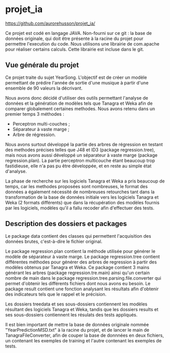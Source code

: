 # projet_ia

https://github.com/aurorehusson/projet_ia/

Ce projet est codé en langage JAVA.
Non-fourni sur ce git : la base de données originale, qui doit être présente à la racine du projet pour permettre l'execution du code.
Nous utilisons une librairie de com.apache pour réaliser certains calculs. Cette librairie est incluse dans le git.

## Vue générale du projet

Ce projet traite du sujet YearSong.
L'objectif est de créer un modèle permettant de prédire l'année de sortie d'une musique à partir d'une ensemble de 90 valeurs la décrivant.

Nous avons donc décidé d'utiliser des outils permettant l'analyse de données et la génération de modèles tels que Tanagra et Weka afin de
comparer globalement certaines methodes.
Nous avons retenu dans un premier temps 3 méthodes :
  - Perceptron multi-couches ;
  - Séparateur à vaste marge ;
  - Arbre de régression.
 
Nous avons surtout développé la partie des arbres de régression en testant des methodes précises telles que J48 et ID3 (package 
regression.tree), mais nous avons aussi développé un séparateur à vaste marge (package regression.plan). La partie perceptron
multicouche étant beaucoup trop fastidieuse, elle n'a pas pu être développée, et en reste au simple état d'analyse.

La phase de recherche sur les logiciels Tanagra et Weka a pris beaucoup de temps, car les methodes proposées sont nombreuses,
le format des données a également nécessité de nombreuses retourches tant dans la transformation de la base de données initiale vers les logiciels 
Tanagra et Weka (2 formats différents) que dans la récupération des modèles fournis par les logiciels, modèles qu'il a fallu recoder 
afin d'effectuer des tests.

## Description des dossiers et packages

Le package data contient des classes qui permettent l'acquisition des données brutes, c'est-à-dire le fichier original.

Le package regression.plan contient la méthode utilisée pour générer le modèle de séparateur à vaste marge.
Le package regression.tree contient différentes méthodes pour générer des arbres de regression à partir des modèles obtenus par Tanagra et Weka.
      Ce package contient 3 mains générant les arbres (package regression.tre.main)
      ainsi qu'un certain nombre de main dans le package regression.tree.parsing.file.converter qui permet d'obtenir les différents 
      fichiers dont nous avons eu besoin.
Le package result contient une fonction analysant les résultats afin d'obtenir des indicateurs tels que le rappel et le précision.

Les dossiers treedata et ses sous-dossiers contiennent les modèles résultant des logiciels Tanagra et Weka, tandis que les dossiers results et ses sous-dossiers contiennent les résulats des tests appliqués.

Il est bien important de mettre la base de données originale nommée "YearPredictionMSD.txt" à la racine du projet, et de lancer le main de TanagraFileConverter, afin de couper la base de donnnées en deux fichiers, un contenant les exemples de training et l'autre contenant les exemples de tests.
